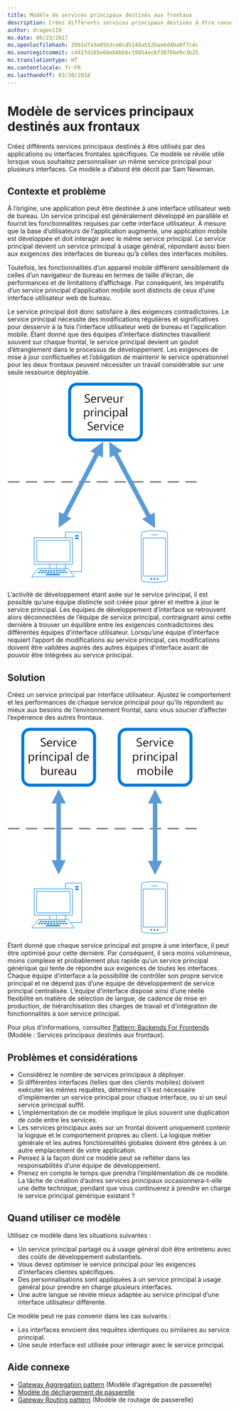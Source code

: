 ```yaml
---
title: Modèle de services principaux destinés aux frontaux
description: Créez différents services principaux destinés à être consommés par des applications ou interfaces frontales spécifiques.
author: dragon119
ms.date: 06/23/2017
ms.openlocfilehash: 2991d7a3e05b3ce6cd5148a552bae6d4ba8f7c4c
ms.sourcegitcommit: c441fd165e6bebbbbbc19854ec6f3676be9c3b25
ms.translationtype: HT
ms.contentlocale: fr-FR
ms.lasthandoff: 03/30/2018
---
```

# <a name="backends-for-frontends-pattern"></a>Modèle de services principaux destinés aux frontaux

Créez différents services principaux destinés à être utilisés par des applications ou interfaces frontales spécifiques. Ce modèle se révèle utile lorsque vous souhaitez personnaliser un même service principal pour plusieurs interfaces. Ce modèle a d’abord été décrit par Sam Newman.

## <a name="context-and-problem"></a>Contexte et problème

À l’origine, une application peut être destinée à une interface utilisateur web de bureau. Un service principal est généralement développé en parallèle et fournit les fonctionnalités requises par cette interface utilisateur. À mesure que la base d’utilisateurs de l’application augmente, une application mobile est développée et doit interagir avec le même service principal. Le service principal devient un service principal à usage général, répondant aussi bien aux exigences des interfaces de bureau qu’à celles des interfaces mobiles.

Toutefois, les fonctionnalités d’un appareil mobile diffèrent sensiblement de celles d’un navigateur de bureau en termes de taille d’écran, de performances et de limitations d’affichage. Par conséquent, les impératifs d’un service principal d’application mobile sont distincts de ceux d’une interface utilisateur web de bureau. 

Le service principal doit donc satisfaire à des exigences contradictoires. Le service principal nécessite des modifications régulières et significatives pour desservir à la fois l’interface utilisateur web de bureau et l’application mobile. Étant donné que des équipes d’interface distinctes travaillent souvent sur chaque frontal, le service principal devient un goulot d’étranglement dans le processus de développement. Les exigences de mise à jour conflictuelles et l’obligation de maintenir le service opérationnel pour les deux frontaux peuvent nécessiter un travail considérable sur une seule ressource déployable.

![](./_images/backend-for-frontend.png) 

L’activité de développement étant axée sur le service principal, il est possible qu’une équipe distincte soit créée pour gérer et mettre à jour le service principal. Les équipes de développement d’interface se retrouvent alors déconnectées de l’équipe de service principal, contraignant ainsi cette dernière à trouver un équilibre entre les exigences contradictoires des différentes équipes d’interface utilisateur. Lorsqu’une équipe d’interface requiert l’apport de modifications au service principal, ces modifications doivent être validées auprès des autres équipes d’interface avant de pouvoir être intégrées au service principal. 

## <a name="solution"></a>Solution

Créez un service principal par interface utilisateur. Ajustez le comportement et les performances de chaque service principal pour qu’ils répondent au mieux aux besoins de l’environnement frontal, sans vous soucier d’affecter l’expérience des autres frontaux.

![](./_images/backend-for-frontend-example.png) 

Étant donné que chaque service principal est propre à une interface, il peut être optimisé pour cette dernière. Par conséquent, il sera moins volumineux, moins complexe et probablement plus rapide qu’un service principal générique qui tente de répondre aux exigences de toutes les interfaces. Chaque équipe d’interface a la possibilité de contrôler son propre service principal et ne dépend pas d’une équipe de développement de service principal centralisée. L’équipe d’interface dispose ainsi d’une réelle flexibilité en matière de sélection de langue, de cadence de mise en production, de hiérarchisation des charges de travail et d’intégration de fonctionnalités à son service principal.

Pour plus d’informations, consultez [Pattern: Backends For Frontends](http://samnewman.io/patterns/architectural/bff/) (Modèle : Services principaux destinés aux frontaux).

## <a name="issues-and-considerations"></a>Problèmes et considérations

- Considérez le nombre de services principaux à déployer.
- Si différentes interfaces (telles que des clients mobiles) doivent exécuter les mêmes requêtes, déterminez s’il est nécessaire d’implémenter un service principal pour chaque interface, ou si un seul service principal suffit.
- L’implémentation de ce modèle implique le plus souvent une duplication de code entre les services.
- Les services principaux axés sur un frontal doivent uniquement contenir la logique et le comportement propres au client. La logique métier générale et les autres fonctionnalités globales doivent être gérées à un autre emplacement de votre application.
- Pensez à la façon dont ce modèle peut se refléter dans les responsabilités d’une équipe de développement.
- Prenez en compte le temps que prendra l’implémentation de ce modèle. La tâche de création d’autres services principaux occasionnera-t-elle une dette technique, pendant que vous continuerez à prendre en charge le service principal générique existant ?

## <a name="when-to-use-this-pattern"></a>Quand utiliser ce modèle

Utilisez ce modèle dans les situations suivantes :

- Un service principal partagé ou à usage général doit être entretenu avec des coûts de développement substantiels.
- Vous devez optimiser le service principal pour les exigences d’interfaces clientes spécifiques.
- Des personnalisations sont appliquées à un service principal à usage général pour prendre en charge plusieurs interfaces.
- Une autre langue se révèle mieux adaptée au service principal d’une interface utilisateur différente.

Ce modèle peut ne pas convenir dans les cas suivants :

- Les interfaces envoient des requêtes identiques ou similaires au service principal.
- Une seule interface est utilisée pour interagir avec le service principal.

## <a name="related-guidance"></a>Aide connexe

- [Gateway Aggregation pattern](./gateway-aggregation.md) (Modèle d’agrégation de passerelle)
- [Modèle de déchargement de passerelle](./gateway-offloading.md)
- [Gateway Routing pattern](./gateway-routing.md) (Modèle de routage de passerelle)


